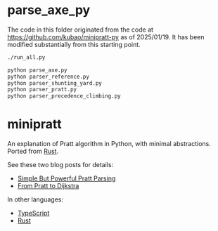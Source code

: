 # parse_axe_py

The code in this folder originated from the code at https://github.com/kubao/minipratt-py as of
2025/01/19. It has been modified substantially from this starting point.

```bash
./run_all.py

python parse_axe.py
python parser_reference.py
python parser_shunting_yard.py
python parser_pratt.py
python parser_precedence_climbing.py
```

# minipratt

An explanation of Pratt algorithm in Python, with minimal abstractions. Ported from [Rust](https://github.com/matklad/minipratt).

See these two blog posts for details:

* [Simple But Powerful Pratt Parsing](https://matklad.github.io/2020/04/13/simple-but-powerful-pratt-parsing.html)
* [From Pratt to Dijkstra](https://matklad.github.io/2020/04/15/from-pratt-to-dijkstra.html)

In other languages:

* [TypeScript](https://github.com/stagas/minipratt-js)
* [Rust](https://github.com/matklad/minipratt)
